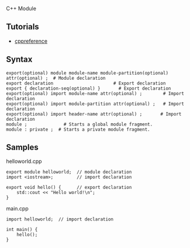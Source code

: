  C++ Module

## Tutorials
- [cppreference](https://en.cppreference.com/w/cpp/language/modules)

## Syntax
```
export(optional) module module-name module-partition(optional) attr(optional) ;	 # Module declaration
export declaration	                     # Export declaration
export { declaration-seq(optional) }	   # Export declaration	
export(optional) import module-name attr(optional) ;	    # Import declaration 
export(optional) import module-partition attr(optional) ;	# Import declaration 	
export(optional) import header-name attr(optional) ;	   # Import declaration 
module ;	          # Starts a global module fragment.
module : private ;	# Starts a private module fragment.
```

## Samples
helloworld.cpp
```
export module helloworld;  // module declaration
import <iostream>;         // import declaration
 
export void hello() {      // export declaration
    std::cout << "Hello world!\n";
}
```

main.cpp
```
import helloworld;  // import declaration
 
int main() {
    hello();
}
```
